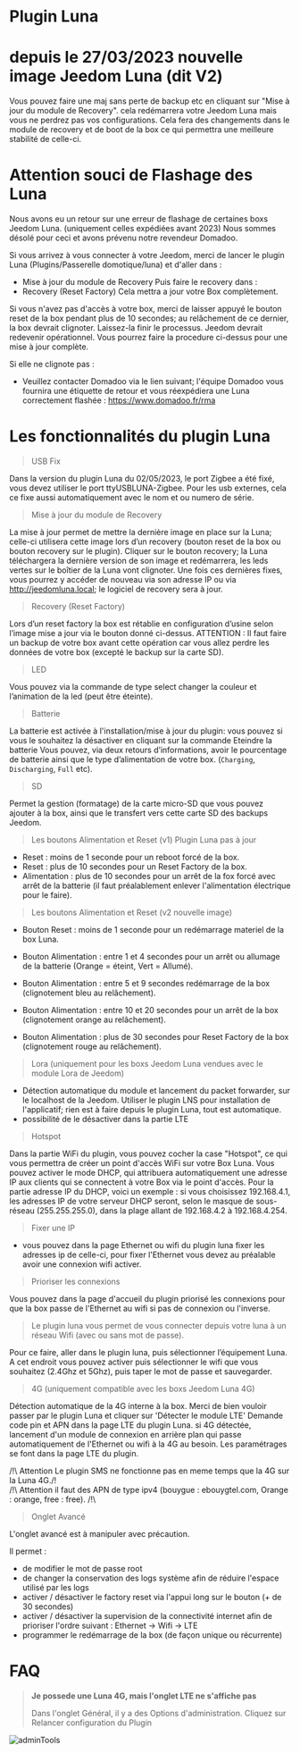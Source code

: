 # Plugin Luna

# depuis le 27/03/2023 nouvelle image Jeedom Luna (dit V2)

Vous pouvez faire une maj sans perte de backup etc en cliquant sur "Mise à jour du module de Recovery". cela redémarrera votre Jeedom Luna mais vous ne perdrez pas vos configurations. Cela fera des changements dans le module de recovery et de boot de la box ce qui permettra une meilleure stabilité de celle-ci.

# Attention souci de Flashage des Luna

Nous avons eu un retour sur une erreur de flashage de certaines boxs Jeedom Luna. (uniquement celles expédiées avant 2023)
Nous sommes désolé pour ceci et avons prévenu notre revendeur Domadoo.

Si vous arrivez à vous connecter à votre Jeedom, merci de lancer le plugin Luna (Plugins/Passerelle domotique/luna) et d'aller dans :

- Mise à jour du module de Recovery
Puis faire le recovery dans :
- Recovery (Reset Factory)
Cela mettra a jour votre Box complètement.

Si vous n'avez pas d'accès à votre box, merci de laisser appuyé le bouton reset de la box pendant plus de 10 secondes; au relâchement de ce dernier, la box devrait clignoter.
Laissez-la finir le processus. Jeedom devrait redevenir opérationnel. Vous pourrez faire la procedure ci-dessus pour une mise à jour complète.

Si elle ne clignote pas :

- Veuillez contacter Domadoo via le lien suivant; l'équipe Domadoo vous fournira une étiquette de retour et vous réexpédiera une Luna correctement flashée :
<https://www.domadoo.fr/rma>

# Les fonctionnalités du plugin Luna

> USB Fix

Dans la version du plugin Luna du 02/05/2023, le port Zigbee a été fixé, vous devez utiliser le port ttyUSBLUNA-Zigbee.
Pour les usb externes, cela ce fixe aussi automatiquement avec le nom et ou numero de série.

> Mise à jour du module de Recovery

La mise à jour permet de mettre la dernière image en place sur la Luna; celle-ci utilisera cette image lors d’un recovery (bouton reset de la box ou bouton recovery sur le plugin).
Cliquer sur le bouton recovery; la Luna téléchargera la dernière version de son image et redémarrera, les leds vertes sur le boîtier de la Luna vont clignoter.
Une fois ces dernières fixes, vous pourrez y accéder de nouveau via son adresse IP ou via <http://jeedomluna.local>; le logiciel de recovery sera à jour.

> Recovery (Reset Factory)

Lors d’un reset factory la box est rétablie en configuration d’usine selon l’image mise a jour via le bouton donné ci-dessus.
ATTENTION : Il faut faire un backup de votre box avant cette opération car vous allez perdre les données de votre box (excepté le backup sur la carte SD).

> LED

Vous pouvez via la commande de type select changer la couleur et l’animation de la led (peut être éteinte).

> Batterie

La batterie est activée à l'installation/mise à jour du plugin: vous pouvez si vous le souhaitez la désactiver en cliquant sur la commande Eteindre la batterie
Vous pouvez, via deux retours d’informations, avoir le pourcentage de batterie ainsi que le type d’alimentation de votre box. (`Charging`, `Discharging`, `Full` etc).

> SD

Permet la gestion (formatage) de la carte micro-SD que vous pouvez ajouter à la box, ainsi que le transfert vers cette carte SD des backups Jeedom.

> Les boutons Alimentation et Reset (v1) Plugin Luna pas à jour

- Reset : moins de 1 seconde pour un reboot forcé de la box.
- Reset : plus de 10 secondes pour un Reset Factory de la box.
- Alimentation : plus de 10 secondes pour un arrêt de la fox forcé avec arrêt de la batterie (il faut préalablement enlever l'alimentation électrique pour le faire).

> Les boutons Alimentation et Reset (v2 nouvelle image)

- Bouton Reset : moins de 1 seconde pour un redémarrage materiel de la box Luna.

- Bouton Alimentation : entre 1 et 4 secondes pour un arrêt ou allumage de la batterie (Orange = éteint, Vert = Allumé).
- Bouton Alimentation : entre 5 et 9 secondes redémarrage de la box (clignotement bleu au relâchement).
- Bouton Alimentation : entre 10 et 20 secondes pour un arrêt de la box (clignotement orange au relâchement).
- Bouton Alimentation : plus de 30 secondes pour Reset Factory de la box (clignotement rouge au relâchement).

> Lora (uniquement pour les boxs Jeedom Luna vendues avec le module Lora de Jeedom)

- Détection automatique du module et lancement du packet forwarder, sur le localhost de la Jeedom. Utiliser le plugin LNS pour installation de l'applicatif; rien est à faire depuis le plugin Luna, tout est automatique.
- possibilité de le désactiver dans la partie LTE

> Hotspot

Dans la partie WiFi du plugin, vous pouvez cocher la case "Hotspot", ce qui vous permettra de créer un point d'accès WiFi sur votre Box Luna. Vous pouvez activer le mode DHCP, qui attribuera automatiquement une adresse IP aux clients qui se connectent à votre Box via le point d'accès. Pour la partie adresse IP du DHCP, voici un exemple : si vous choisissez 192.168.4.1, les adresses IP de votre serveur DHCP seront, selon le masque de sous-réseau (255.255.255.0), dans la plage allant de 192.168.4.2 à 192.168.4.254.

> Fixer une IP

- vous pouvez dans la page Ethernet ou wifi du plugin luna fixer les adresses ip de celle-ci, pour fixer l'Ethernet vous devez au préalable avoir une connexion wifi activer.

> Prioriser les connexions

Vous pouvez dans la page d'accueil du plugin priorisé les connexions pour que la box passe de l'Ethernet au wifi si pas de connexion ou l'inverse.

> Le plugin luna vous permet de vous connecter depuis votre luna à un réseau Wifi (avec ou sans mot de passe).

Pour ce faire, aller dans le plugin luna, puis sélectionner l’équipement Luna. A cet endroit vous pouvez activer puis sélectionner le wifi que vous souhaitez (2.4Ghz et 5Ghz), puis taper le mot de passe et sauvegarder.

> 4G (uniquement compatible avec les boxs Jeedom Luna 4G)

Détection automatique de la 4G interne à la box. Merci de bien vouloir passer par le plugin Luna et cliquer sur 'Détecter le module LTE' Demande code pin et APN dans la page LTE du plugin Luna.
si 4G détectée, lancement d'un module de connexion en arrière plan qui passe automatiquement de l'Ethernet ou wifi à la 4G au besoin.
Les paramétrages se font dans la page LTE du plugin.

/!\ Attention Le plugin SMS ne fonctionne pas en meme temps que la 4G sur la Luna 4G./!\
/!\ Attention il faut des APN de type ipv4 (bouygue : ebouygtel.com, Orange : orange, free : free). /!\

> Onglet Avancé

L'onglet avancé est à manipuler avec précaution.

Il permet :
 - de modifier le mot de passe root
 - de changer la conservation des logs système afin de réduire l'espace utilisé par les logs
 - activer / désactiver le factory reset via l'appui long sur le bouton (+ de 30 secondes)
 - activer / désactiver la supervision de la connectivité internet afin de prioriser l'ordre suivant : Ethernet -> Wifi -> LTE
 - programmer le redémarrage de la box (de façon unique ou récurrente)

# FAQ

>**Je possede une Luna 4G, mais l'onglet LTE ne s'affiche pas**
>
>Dans l'onglet Général, il y a des Options d'administration. Cliquez sur Relancer configuration du Plugin

![adminTools](../images/adminTools.png)


